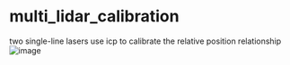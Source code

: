 # multi_lidar_calibration
two single-line lasers use icp to calibrate the relative position relationship
![image](../multi_lidar_calibration/img/display.gif)

